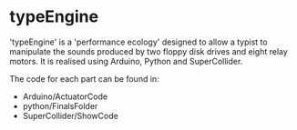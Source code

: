 # typeEngine

'typeEngine' is a 'performance ecology' designed to allow a typist to manipulate the sounds produced by two floppy disk drives and eight relay motors. It is realised using Arduino, Python and SuperCollider.

The code for each part can be found in:
- Arduino/ActuatorCode 
- python/FinalsFolder
- SuperCollider/ShowCode


